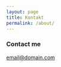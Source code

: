 ```yaml
---
layout: page
title: Kontakt
permalink: /about/
---
```


### Contact me

[email@domain.com](mailto:email@domain.com)